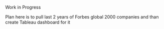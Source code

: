 Work in Progress

Plan here is to pull last 2 years of Forbes global 2000 companies and than create Tableau dashboard for it